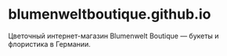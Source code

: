 # blumenweltboutique.github.io
Цветочный интернет-магазин Blumenwelt Boutique — букеты и флористика в Германии.
